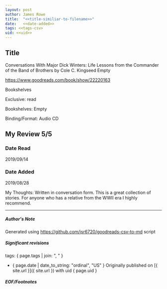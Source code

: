 ```yaml
---
layout: post
author: James Rowe
title:  "<<title-similiar-to-filename>>"
date:   <<date-added>>
tags: <<tags-csv>
uid: <<uid>>
---
```


<!-- highly dependent on how you personally use jekyll templates, and how you want this to show up -->

## Title

Conversations With Major Dick Winters: Life Lessons from the Commander of the Band of Brothers by Cole C. Kingseed
Empty 

https://www.goodreads.com/book/show/22220163

Bookshelves

Exclusive: read

Bookshelves: Empty

Binding/Format: Audio CD

## My Review 5/5

### Date Read
2019/09/14

### Date Added
2019/08/28

My Thoughts: Written in conversation form. This is a great collection of stories. For anyone who has a relative from the WWII era I highly recommend.

---

##### Author's Note

Generated using https://github.com/jsr6720/goodreads-csv-to-md script

##### Significant revisions

tags: { page.tags | join: ", " } <!-- todo move this somewhere -->

- { page.date | date_to_string: "ordinal", "US" } Originally published on [{ site.url }]({ site.url }) with uid { page.uid }

##### EOF/Footnotes
